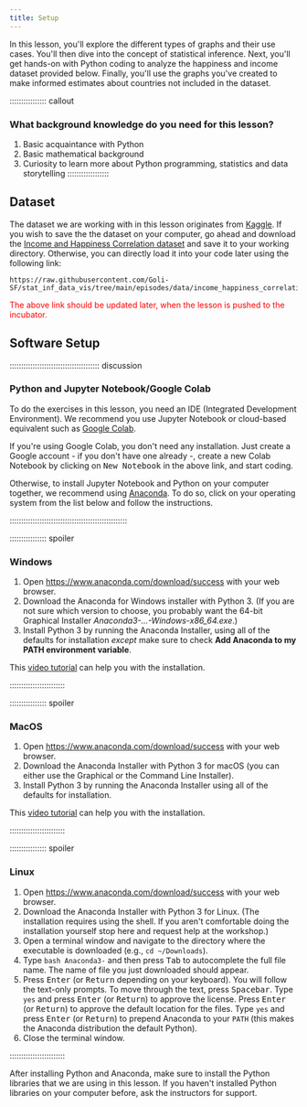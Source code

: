```yaml
---
title: Setup
---
```


In this lesson, you'll explore the different types of graphs and 
their use cases. You'll then dive into the concept of statistical 
inference. Next, you'll get hands-on with Python coding to analyze 
the happiness and income dataset provided below. Finally, you'll 
use the graphs you've created to make informed estimates about 
countries not included in the dataset.

:::::::::::::::: callout
### What background knowledge do you need for this lesson?

1. Basic acquaintance with Python
2. Basic mathematical background
3. Curiosity to learn more about Python programming, statistics and data storytelling
::::::::::::::::::

## Dataset

The dataset we are working with in this lesson originates from [Kaggle](https://www.kaggle.com/datasets/levyedgar44/income-and-happiness-correction). 
If you wish to save the the dataset on your computer, go ahead and download the 
[Income and Happiness Correlation dataset](data/income_happiness_correlation.csv) and save it to your working directory. 
Otherwise, you can directly load it into your code later using the following link:

```
https://raw.githubusercontent.com/Goli-SF/stat_inf_data_vis/tree/main/episodes/data/income_happiness_correlation.csv
```

<span style="color: red;">The above link should be updated later, when the lesson is pushed to the incubator.</span> 


## Software Setup

::::::::::::::::::::::::::::::::::::::: discussion

### Python and Jupyter Notebook/Google Colab

To do the exercises in this lesson, you need an IDE (Integrated Development Environment). We recommend you use 
Jupyter Notebook or cloud-based equivalent such as [Google Colab](https://colab.google/). 

If you're using Google Colab, you don't need any installation. Just create a Google account - if you don't have one
already -, create a new Colab Notebook by clicking on <kbd>New Notebook</kbd> in the above link, and start coding. 

Otherwise, to install Jupyter Notebook and Python on your computer together, we recommend using 
[Anaconda](https://www.anaconda.com/download/success).
To do so, click on your operating system from the list below and follow the instructions. 

:::::::::::::::::::::::::::::::::::::::::::::::::::

:::::::::::::::: spoiler

### Windows

1. Open https://www.anaconda.com/download/success with your web browser.
2. Download the Anaconda for Windows installer with Python 3. (If you are not sure which version to choose, you probably want the 64-bit 
Graphical Installer *Anaconda3-...-Windows-x86_64.exe*.)
3. Install Python 3 by running the Anaconda Installer, using all of the defaults for installation *except* make sure to check 
**Add Anaconda to my PATH environment variable**.

This [video tutorial](https://www.youtube.com/watch?v=xxQ0mzZ8UvA) can help you with the installation. 

::::::::::::::::::::::::

:::::::::::::::: spoiler

### MacOS

1. Open https://www.anaconda.com/download/success with your web browser.
2. Download the Anaconda Installer with Python 3 for macOS (you can either use the Graphical or the Command Line Installer).
3. Install Python 3 by running the Anaconda Installer using all of the defaults for installation.

This [video tutorial](https://www.youtube.com/watch?v=TcSAln46u9U) can help you with the installation.


::::::::::::::::::::::::


:::::::::::::::: spoiler

### Linux

1. Open https://www.anaconda.com/download/success with your web browser.
2. Download the Anaconda Installer with Python 3 for Linux.
(The installation requires using the shell. If you aren't comfortable doing the installation yourself stop here and request help at the workshop.)
3. Open a terminal window and navigate to the directory where the executable is downloaded (e.g., `cd ~/Downloads`).
4. Type `bash Anaconda3-` and then press <kbd>Tab</kbd> to autocomplete the full file name. The name of file you just 
downloaded should appear.
5. Press <kbd>Enter</kbd> (or <kbd>Return</kbd> depending on your keyboard). You will follow the text-only prompts. 
To move through the text, press <kbd>Spacebar</kbd>. Type `yes` and press <kbd>Enter</kbd> (or <kbd>Return</kbd>) 
to approve the license. Press <kbd>Enter</kbd> (or <kbd>Return</kbd>) to approve the default location for the files. 
Type `yes` and press <kbd>Enter</kbd> (or <kbd>Return</kbd>) to prepend Anaconda to your `PATH` (this makes the Anaconda distribution the default Python).
6. Close the terminal window.

::::::::::::::::::::::::


After installing Python and Anaconda, make sure to install the Python libraries that we are using in this lesson. If you haven't installed Python libraries on your 
computer before, ask the instructors for support. 
